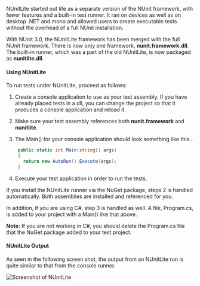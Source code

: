 NUnitLite started out life as a separate version of the NUnit framework, with fewer features 
and a built-in test runner. It ran on devices as well as on desktop .NET and mono and allowed 
users to create executable tests without the overhead of a full NUnit installation.

With NUnit 3.0, the NUnitLite framework has been merged with the full NUnit framework. There
is now only one framework, **nunit.framework.dll**. The built-in runner, 
which was a part of the old NUnitLite, is now packaged as **nunitlite.dll**.

#### Using NUnitLite

To run tests under NUnitLite, proceed as follows:

1. Create a console application to use as your test assembly. If you have already placed tests in a dll, you can change the project so that it produces a console application and reload it.

2. Make sure your test assembly references both **nunit.framework** and **nunitlite**.

3. The Main() for your console application should look something like this...
   ```csharp
    public static int Main(string[] args)
    {
      return new AutoRun().Execute(args);
    }
   ```

4. Execute your test application in order to run the tests.

If you install the NUnitLite runner via the NuGet package, steps 2 is handled
automatically. Both assemblies are installed and referenced for you.

In addition, if you are using C#, step 3 is handled as well. A file, Program.cs, 
is added to your project with a Main() like that above. 

**Note:** If you are not working in C#, you should delete the Program.cs file
that the NuGet package added to your test project.

#### NUnitLite Output

As seen in the following screen shot, the output from an NUnitLite run is quite similar to that from the console runner.
	
![Screenshot of NUnitLite](nunit/images/nunitlite-mock.png)

